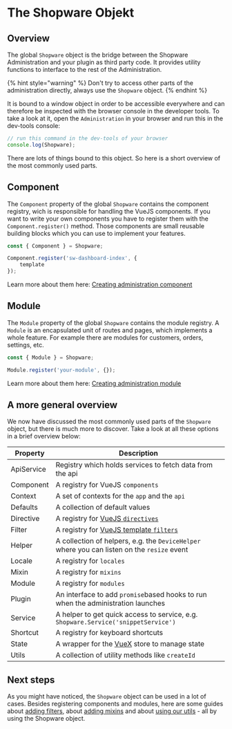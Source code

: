 # The Shopware Objekt


## Overview

The global `Shopware` object is the bridge between the Shopware Administration and your plugin as third party code.
It provides utility functions to interface to the rest of the Administration.

{% hint style="warning" %}
  Don't try to access other parts of the administration directly, always use the `Shopware` object.
{% endhint %}

It is bound to a window object in order to be accessible everywhere and can therefore be inspected with the browser console in the developer tools. 
To take a look at it, open the `Administration` in your browser and run this in the dev-tools console:
 
```js
// run this command in the dev-tools of your browser
console.log(Shopware);
```

There are lots of things bound to this object. So here is a short overview of the most commonly used parts. 

## Component

The `Component` property of the global `Shopware` contains the component registry, wich is responsible for handling the VueJS components.
If you want to write your own components you have to register them with the `Component.register()` method.
Those components are small reusable building blocks which you can use to implement your features.

```javascript
const { Component } = Shopware;

Component.register('sw-dashboard-index', {
    template
});
```

Learn more about them here: [Creating administration component](./add-custom-component.md)

## Module

The `Module` property of the global `Shopware` contains the module registry.
A `Module` is an encapsulated unit of routes and pages, which implements a whole feature. 
For example there are modules for customers, orders, settings, etc.

```javascript
const { Module } = Shopware;

Module.register('your-module', {});
```

Learn more about them here: [Creating administration module](./add-custom-module.md)

## A more general overview

We now have discussed the most commonly used parts of the `Shopware` object, but there is much more to discover. Take a look at all these options in a brief overview below:

| Property   | Description                                                                                  |
|------------|----------------------------------------------------------------------------------------------|
| ApiService | Registry which holds services to fetch data from the api                                     |
| Component  | A registry for VueJS `components`                                                            |
| Context    | A set of contexts for the `app` and the `api`                                                |
| Defaults   | A collection of default values                                                               |
| Directive  | A registry for [VueJS `directives`](https://vuejs.org/v2/guide/custom-directive.html)        |
| Filter     | A registry for [VueJS template `filters`](https://vuejs.org/v2/guide/filters.html)           |
| Helper     | A collection of helpers, e.g. the `DeviceHelper` where you can listen on the `resize` event  |
| Locale     | A registry for `locales`                                                                     |
| Mixin      | A registry for `mixins`                                                                      |
| Module     | A registry for `modules`                                                                     |
| Plugin     | An interface to add `promise`based hooks to run when the administration launches             |
| Service    | A helper to get quick access to service, e.g. `Shopware.Service('snippetService')`           |
| Shortcut   | A registry for keyboard shortcuts                                                            |
| State      | A wrapper for the [VueX](https://vuex.vuejs.org/) store to manage state                      |
| Utils      | A collection of utility methods like `createId`                                              |


## Next steps

As you might have noticed, the `Shopware` object can be used in a lot of cases.
Besides registering components and modules, here are some guides about [adding filters](./add-filter.md),
about [adding mixins](./add-mixins.md) and about [using our utils](./using-utils.md) - all by using the Shopware object.
